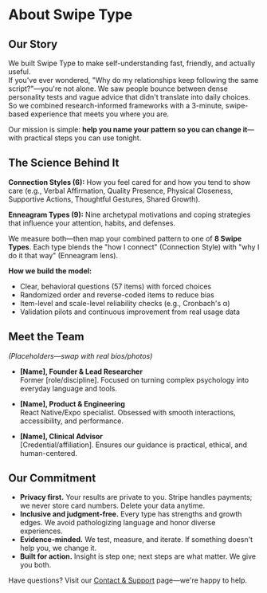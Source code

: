 # About Swipe Type

## Our Story
We built Swipe Type to make self-understanding fast, friendly, and actually useful.  
If you've ever wondered, "Why do my relationships keep following the same script?"—you're not alone. We saw people bounce between dense personality tests and vague advice that didn't translate into daily choices. So we combined research-informed frameworks with a 3-minute, swipe-based experience that meets you where you are.

Our mission is simple: **help you name your pattern so you can change it**—with practical steps you can use tonight.

## The Science Behind It
**Connection Styles (6):** How you feel cared for and how you tend to show care (e.g., Verbal Affirmation, Quality Presence, Physical Closeness, Supportive Actions, Thoughtful Gestures, Shared Growth).

**Enneagram Types (9):** Nine archetypal motivations and coping strategies that influence your attention, habits, and defenses.

We measure both—then map your combined pattern to one of **8 Swipe Types**. Each type blends the "how I connect" (Connection Style) with "why I do it that way" (Enneagram lens).

**How we build the model:**
- Clear, behavioral questions (57 items) with forced choices  
- Randomized order and reverse-coded items to reduce bias  
- Item-level and scale-level reliability checks (e.g., Cronbach's α)  
- Validation pilots and continuous improvement from real usage data

## Meet the Team
*(Placeholders—swap with real bios/photos)*

- **[Name], Founder & Lead Researcher**  
  Former [role/discipline]. Focused on turning complex psychology into everyday language and tools.

- **[Name], Product & Engineering**  
  React Native/Expo specialist. Obsessed with smooth interactions, accessibility, and performance.

- **[Name], Clinical Advisor**  
  [Credential/affiliation]. Ensures our guidance is practical, ethical, and human-centered.

## Our Commitment
- **Privacy first.** Your results are private to you. Stripe handles payments; we never store card numbers. Delete your data anytime.  
- **Inclusive and judgment-free.** Every type has strengths and growth edges. We avoid pathologizing language and honor diverse experiences.  
- **Evidence-minded.** We test, measure, and iterate. If something doesn't help you, we change it.  
- **Built for action.** Insight is step one; next steps are what matter. We give you both.

Have questions? Visit our [Contact & Support](/contact) page—we're happy to help.
